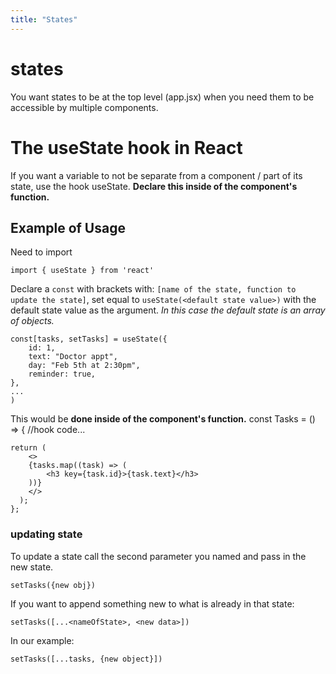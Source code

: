 ```yaml
---
title: "States"
---
```


# states

You want states to be at the top level (app.jsx) when you need them to be accessible by multiple components.

# The useState hook in React

If you want a variable to not be separate from a component / part of its state, use the hook useState. **Declare this inside of the component's function.**

## Example of Usage

Need to import 

    import { useState } from 'react'

Declare a `const` with brackets with: `[name of the state, function to update the state]`, set equal to `useState(<default state value>)` with the default state value as the argument. *In this case the default state is an array of objects.*

    const[tasks, setTasks] = useState({
        id: 1,
        text: "Doctor appt",
        day: "Feb 5th at 2:30pm",
        reminder: true,
    }, 
    ...
    )

This would be **done inside of the component's function.**
    const Tasks = () => {
    //hook code...

    return (
        <>
        {tasks.map((task) => (
            <h3 key={task.id}>{task.text}</h3>
        ))}
        </>
      );
    };

### updating state

To update a state call the second parameter you named and pass in the new state.

    setTasks({new obj})

If you want to append something new to what is already in that state:

    setTasks([...<nameOfState>, <new data>])

In our example:

    setTasks([...tasks, {new object}])
